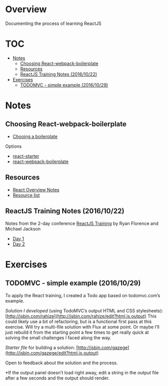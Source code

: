 # Overview

Documenting the process of learning ReactJS

# TOC
<!-- MarkdownTOC -->

- [Notes](#notes)
    - [Choosing React-webpack-boilerplate](#choosing-react-webpack-boilerplate)
    - [Resources](#resources)
    - [ReactJS Training Notes (2016/10/22)](#reactjs-training-notes-20161022)
- [Exercises](#exercises)
    - [TODOMVC - simple example (2016/10/29)](#todomvc---simple-example-20161029)

<!-- /MarkdownTOC -->

<a name="notes"></a>
# Notes

<a name="choosing-react-webpack-boilerplate"></a>
## Choosing React-webpack-boilerplate

 - [Chooing a boilerplate](https://github.com/evandana/learning-react/blob/master/playbox/choosing-boilerplate.md)

Options

 - [react-starter][react-starter]
 - [react-webpack-boilerplate][react-webpack-boilerplate]

[react-starter]: https://github.com/webpack/react-starter
[react-webpack-boilerplate]: https://github.com/srn/react-webpack-boilerplate

<a name="resources"></a>
## Resources

 - [React Overview Notes](https://github.com/evandana/learning-react/blob/master/react-overview.md)
 - [Resource list](https://github.com/evandana/learning-react/blob/master/learning-resources.md)

<a name="reactjs-training-notes-20161022"></a>
## ReactJS Training Notes (2016/10/22)

Notes from the 2-day conference [ReactJS Training](https://reactjs-training.com/register/boston) by Ryan Florence and Michael Jackson

 - [Day 1](https://github.com/evandana/learning-react/blob/master/react-training/react-training-day-1.md)
 - [Day 2](https://github.com/evandana/learning-react/blob/master/react-training/react-training-day-2.md)


<a name="exercises"></a>
# Exercises

<a name="todomvc---simple-example-20161029"></a>
## TODOMVC - simple example (2016/10/29)

To apply the React training, I created a Todo app based on todomvc.com’s example.

*Solution I developed* (using TodoMVC’s output HTML and CSS stylesheets):
[http://jsbin.com/rahize](http://jsbin.com/rahize/edit?html,js,output)
This could likely use a bit of refactoring, but is a functional first pass at this exercise. Will try a multi-file solution with Flux at some point. Or maybe I’ll just rebuild it from the starting point a few times to get really quick at solving the small challenges I faced along the way.

*Starter file* for building a solution:
[http://jsbin.com/gazege](http://jsbin.com/gazege/edit?html,js,output)

Open to feedback about the solution and the process.

*If the output panel doesn’t load right away, edit a string in the output file after a few seconds and the output should render.
